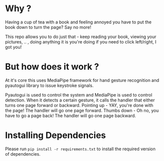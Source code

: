 # Why ?
Having a cup of tea with a book and feeling annoyed you have to put the book down to turn the page?
Say no more!

This repo allows you to do just that - keep reading your book, viewing your pictures, .. , doing anything it is you're doing if you need to click left/right, I got you!

# But how does it work ?
At it's core this uses MediaPipe framework for hand gesture recognition and pyautogui library to issue keystroke signals.

Pyautogui is used to control the system and MediaPipe is used to control detection. When it detects a certain gesture, it calls the handler that either turns one page forward or backward. Pointing up - YAY, you're done with the page! The handler will go one page forward. Thumbs down - Oh no, you have to go a page back! The handler will go one page backward.

# Installing Dependencies
Please run ```pip install -r requirements.txt``` to install the required version of dependencies.
